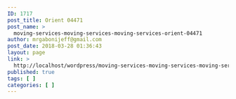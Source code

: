 ```yaml
---
ID: 1717
post_title: Orient 04471
post_name: >
  moving-services-moving-services-moving-services-orient-04471
author: mrgabonijeff@gmail.com
post_date: 2018-03-28 01:36:43
layout: page
link: >
  http://localhost/wordpress/moving-services-moving-services-moving-services-orient-04471/
published: true
tags: [ ]
categories: [ ]
---
```

